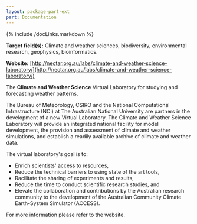 ```yaml
---
layout: package-part-ext
part: Documentation
---
```

{% include /docLinks.markdown %}

**Target field(s):** Climate and weather sciences, biodiversity, environmental research, geophysics, bioinformatics.

**Website:** [http://nectar.org.au/labs/climate-and-weather-science-laboratory/](http://nectar.org.au/labs/climate-and-weather-science-laboratory/)

The **Climate and Weather Science** Virtual Laboratory for studying and forecasting weather patterns.

The Bureau of Meteorology, CSIRO and the National Computational Infrastructure (NCI) at The Australian National University are partners in the development of a new Virtual Laboratory.  The Climate and Weather Science Laboratory will provide an integrated national facility for model development, the provision and assessment of climate and weather simulations, and establish a readily available archive of climate and weather data.

The virtual laboratory's goal is to:

* Enrich scientists' access to resources,
* Reduce the technical barriers to using state of the art tools,
* Racilitate the sharing of experiments and results,
* Reduce the time to conduct scientific research studies, and
* Elevate the collaboration and contributions by the Australian research community to the development of the Australian Community Climate Earth-System Simulator (ACCESS).

For more information please refer to the website.
